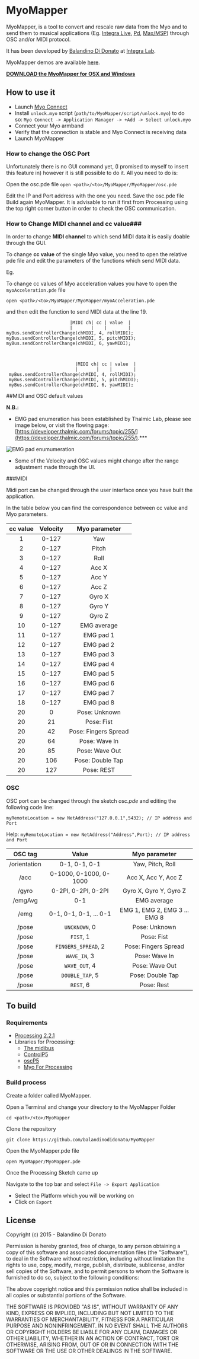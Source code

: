 # MyoMapper
MyoMapper, is a tool to convert and rescale raw data from the Myo and to send them to musical applications (Eg. [Integra Live](http://www.integralive.org), [Pd](https://puredata.info), [Max/MSP](https://cycling74.com/products/max/)) through OSC and/or MIDI protocol.

It has been developed by [Balandino Di Donato](http://www.balandinodidonato.com) at [Integra Lab](http://www.integra.io/lab).

MyoMapper demos are available [here](https://vimeo.com/album/3313801).

[**DOWNLOAD the MyoMapper for OSX and Windows**](https://sourceforge.net/projects/myomapper/)

## How to use it

- Launch [Myo Connect](https://developer.thalmic.com/downloads)
- Install `unlock.myo`  script (`path/to/MyoMapper/script/unlock.myo`) to do so:
`Myo Connect -> Application Manager -> +Add -> Select unlock.myo`
- Connect your Myo armband
- Verify that the connection is stable and Myo Connect is receiving data
- Launch MyoMapper

### How to change the OSC Port ###
Unfortunately there is no GUI command yet, (I promised to myself to insert this feature in) however it is still possible to do it. All you need to do is:

Open the osc.pde file
`open <path>/<to>/MyoMapper/MyoMapper/osc.pde`

Edit the IP and Port address with the one you need.
Save the osc.pde file
Build again MyoMapper. It is advisable to run it first from Processing using the top right corner button in order to check the OSC communication.

### How to Change MIDI  channel and cc value###
In order to change **MIDI channel** to which send MIDI data it is easily doable through the GUI.

To change **cc value** of the single Myo value, you need to open the relative pde file and edit the parameters of the functions which send MIDI data.

Eg.

To change cc values of Myo acceleration values you have to open the `myoAcceleration.pde` file

`open <path>/<to>/MyoMapper/MyoMapper/myoAcceleration.pde`

and then edit the function to send MIDI data at the line 19.


                            |MIDI ch| cc | value  |
                            |       |    |        |
    myBus.sendControllerChange(chMIDI, 4, rollMIDI);
    myBus.sendControllerChange(chMIDI, 5, pitchMIDI);
    myBus.sendControllerChange(chMIDI, 6, yawMIDI);



                              |MIDI ch| cc | value  |
                              |       |    |        |
     myBus.sendControllerChange(chMIDI, 4, rollMIDI);
     myBus.sendControllerChange(chMIDI, 5, pitchMIDI);
     myBus.sendControllerChange(chMIDI, 6, yawMIDI);

##MIDI and OSC default values

**N.B.:**

- EMG pad enumeration has been established by Thalmic Lab, please see image below, or visit the flowing page: [https://developer.thalmic.com/forums/topic/255/](https://developer.thalmic.com/forums/topic/255/).***

![EMG pad enumumeration](http://i59.tinypic.com/1zyez3r.jpg "EMG pad enumumeration")

- Some of the Velocity and OSC values might change after the range adjustment made through the UI.

###MIDI

Midi port can be changed through the user interface once you have built the application.

In the table below you can find the correspondence between cc value and Myo parameters.

| cc value | Velocity | Myo parameter        |
| :---:    | :---:    | :---:                |
| 1        | 0-127    | Yaw                  |
| 2        | 0-127    | Pitch                |
| 3        | 0-127    | Roll                 |
| 4        | 0-127    | Acc X                |
| 5        | 0-127    | Acc Y                |
| 6        | 0-127    | Acc Z                |
| 7        | 0-127    | Gyro X               |
| 8        | 0-127    | Gyro Y               |
| 9        | 0-127    | Gyro Z               |
| 10       | 0-127    | EMG average          |
| 11       | 0-127    | EMG pad 1            |
| 12       | 0-127    | EMG pad 2            |
| 13       | 0-127    | EMG pad 3            |
| 14       | 0-127    | EMG pad 4            |
| 15       | 0-127    | EMG pad 5            |
| 16       | 0-127    | EMG pad 6            |
| 17       | 0-127    | EMG pad 7            |
| 18       | 0-127    | EMG pad 8            |
| 20       | 0        | Pose: Unknown        |
| 20       | 21       | Pose: Fist           |
| 20       | 42       | Pose: Fingers Spread |
| 20       | 64       | Pose: Wave In        |
| 20       | 85       | Pose: Wave Out       |
| 20       | 106      | Pose: Double Tap     |
| 20       | 127      | Pose: REST           |

### OSC

OSC port can be changed through the sketch *osc.pde* and editing the following code line:

`myRemoteLocation = new NetAddress("127.0.0.1",5432); // IP address and Port`

Help:
`myRemoteLocation = new NetAddress("Address",Port); // IP address and Port`

| OSC tag      | Value                  | Myo parameter                |
| :---:        | :---:                  | :---:                        |
| /orientation | 0-1, 0-1, 0-1          | Yaw, Pitch, Roll             |
| /acc         | 0-1000, 0-1000, 0-1000 | Acc X, Acc Y, Acc Z          |
| /gyro        | 0-2PI, 0-2PI, 0-2PI    | Gyro X, Gyro Y, Gyro Z       |
| /emgAvg      | 0-1                    | EMG average                  |
| /emg         | 0-1, 0-1, 0-1, ... 0-1 | EMG 1, EMG 2, EMG 3 ... EMG 8|
| /pose        | `UNCKNOWN`, 0          | Pose: Unknown                |
| /pose        | `FIST`, 1              |  Pose: Fist                  |
| /pose        | `FINGERS_SPREAD`, 2    | Pose: Fingers Spread         |
| /pose        | `WAVE_IN`, 3           | Pose: Wave In                |
| /pose        | `WAVE_OUT`, 4          | Pose: Wave Out               |
| /pose        | `DOUBLE_TAP`, 5        | Pose: Double Tap             |
| /pose        | `REST`, 6              | Pose: Rest                   |

## To build

### Requirements

- [Processing 2.2.1](https://processing.org/download/)
- Libraries for Processing:
  - [The midibus](http://www.smallbutdigital.com/themidibus.php)
  - [ControlP5](http://www.sojamo.de/libraries/controlP5/)
  - [oscP5](http://www.sojamo.de/libraries/oscP5/)
  - [Myo For Processing](https://github.com/nok/myo-processing)

### Build process

Create a folder called MyoMapper.

Open a Terminal and change your directory to the MyoMapper Folder

`cd <path>/<to>/MyoMapper`

Clone the repository

`git clone https://github.com/balandinodidonato/MyoMapper`

Open the MyoMapper.pde file

`open MyoMapper/MyoMapper.pde`

Once the Processing Sketch came up

Navigate to the top bar and select `File -> Export Application`

- Select the Platform which you will be working on
- Click on `Export`

## License ##
Copyright (c)  2015 - Balandino Di Donato

Permission is hereby granted, free of charge, to any person obtaining a copy
of this software and associated documentation files (the "Software"), to deal
in the Software without restriction, including without limitation the rights
to use, copy, modify, merge, publish, distribute, sublicense, and/or sell
copies of the Software, and to permit persons to whom the Software is
furnished to do so, subject to the following conditions:

The above copyright notice and this permission notice shall be included in
all copies or substantial portions of the Software.

THE SOFTWARE IS PROVIDED "AS IS", WITHOUT WARRANTY OF ANY KIND, EXPRESS OR
IMPLIED, INCLUDING BUT NOT LIMITED TO THE WARRANTIES OF MERCHANTABILITY,
FITNESS FOR A PARTICULAR PURPOSE AND NONINFRINGEMENT. IN NO EVENT SHALL THE
AUTHORS OR COPYRIGHT HOLDERS BE LIABLE FOR ANY CLAIM, DAMAGES OR OTHER
LIABILITY, WHETHER IN AN ACTION OF CONTRACT, TORT OR OTHERWISE, ARISING FROM,
OUT OF OR IN CONNECTION WITH THE SOFTWARE OR THE USE OR OTHER DEALINGS IN
THE SOFTWARE.
